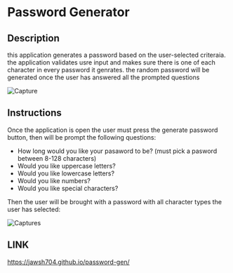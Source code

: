 # Password Generator

## Description

this application generates a password based on the user-selected criteraia.
the application validates usre input and makes sure there is one of each character in every password it genrates.
the random password will be generated once the user has answered all the prompted questions


![Capture](https://user-images.githubusercontent.com/92951480/142784811-c7ae16af-e687-4f3a-be7d-f10db5b0c119.PNG)

## Instructions

Once the application is open the user must press the generate password button, then will be prompt the following questions:

* How long would you like your pasaword to be? (must pick a pasword between 8-128 characters)
* Would you like uppercase letters?
* Would you like lowercase letters?
* Would you like numbers?
* Would you like special characters?

Then the user will be brought with a password with all character types the user has selected: 

![Captures](https://user-images.githubusercontent.com/92951480/142785003-b9f80822-f1d5-47fb-b2dc-980ccee2df6d.PNG)


## LINK
https://jawsh704.github.io/password-gen/
